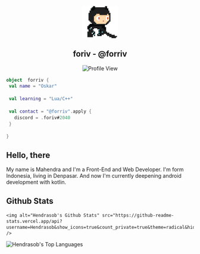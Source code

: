 <p align="center">
 <img width="100px" src="https://github.com/hendrasob/hendrasob/blob/master/assets/github.gif" align="center" alt="Hendrasob's GitHub Readme" />
 <h2 align="center">foriv - @forriv</h2>
</p>

<p align="center">
<img alt="Profile View" src="https://gpvc.arturio.dev/forriv" />
</p>

```kotlin
object  forriv {
 val name = "Oskar"

 val learning = "Lua/C++"

 val contact = "@forriv".apply {
   discord = .foriv#2040
 }

}
```
## Hello, there

My name is Mahendra and I'm a Front-End and Web Developer. I'm form Indonesia, living in Denpasar. And now I'm currently deepening android development with kotlin.

## Github Stats
    <img alt="Hendrasob's Github Stats" src="https://github-readme-stats.vercel.app/api?username=Hendrasob&show_icons=true&count_private=true&theme=radical&hide_border=true&bg_color=0D1117" />
  <img alt="Hendrasob's Top Languages" src="https://github-readme-stats.vercel.app/api/top-langs/?username=Hendrasob&langs_count=10&layout=compact&theme=radical&hide_border=true&bg_color=0D1117" />
